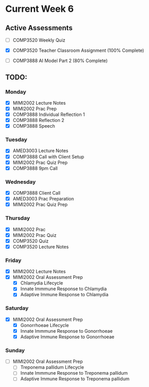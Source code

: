 # Current Week 6

## Active Assessments

- [ ] COMP3520 Weekly Quiz
- [x] COMP3520 Teacher Classroom Assignment (100% Complete)

- [ ] COMP3888 AI Model Part 2 (80% Complete)

## TODO:

### Monday

- [x] MIMI2002 Lecture Notes
- [x] MIMI2002 Prac Prep
- [x] COMP3888 Individual Reflection 1
- [x] COMP3888 Reflection 2
- [x] COMP3888 Speech

### Tuesday

- [x] AMED3003 Lecture Notes
- [x] COMP3888 Call with Client Setup
- [x] MIMI2002 Prac Quiz Prep
- [x] COMP3888 9pm Call

### Wednesday

- [x] COMP3888 Client Call
- [x] AMED3003 Prac Preparation
- [x] MIMI2002 Prac Quiz Prep

### Thursday

- [x] MIMI2002 Prac
- [x] MIMI2002 Prac Quiz
- [x] COMP3520 Quiz
- [x] COMP3520 Lecture Notes

### Friday

- [x] MIMI2002 Lecture Notes
- [x] MIMI2002 Oral Assessment Prep
  - [x] Chlamydia Lifecycle
  - [x] Innate Immmune Response to Chlamydia
  - [x] Adaptive Immune Response to Chlamydia

### Saturday

- [x] MIMI2002 Oral Assessment Prep
  - [x] Gonorrhoeae Lifecycle
  - [x] Innate Immmune Response to Gonorrhoeae
  - [x] Adaptive Immune Response to Gonorrhoeae

### Sunday

- [ ] MIMI2002 Oral Assessment Prep
  - [ ] Treponema pallidum Lifecycle
  - [ ] Innate Immmune Response to Treponema pallidum
  - [ ] Adaptive Immune Response to Treponema pallidum
